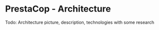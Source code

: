 # PrestaCop - Architecture
Todo: Architecture picture, description, technologies with some research 
